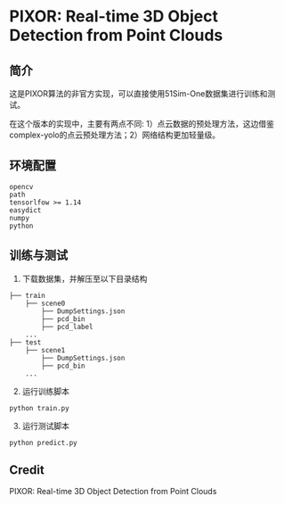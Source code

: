 # PIXOR: Real-time 3D Object Detection from Point Clouds
## 简介

这是PIXOR算法的非官方实现，可以直接使用51Sim-One数据集进行训练和测试。

在这个版本的实现中，主要有两点不同: 1）点云数据的预处理方法，这边借鉴complex-yolo的点云预处理方法；2）网络结构更加轻量级。

## 环境配置

```
opencv
path
tensorlfow >= 1.14
easydict
numpy
python
```

## 训练与测试

1. 下载数据集，并解压至以下目录结构

```
├── train
    ├── scene0
        ├── DumpSettings.json
        ├── pcd_bin
        ├── pcd_label
    ...
├── test
    ├── scene1
        ├── DumpSettings.json
        ├── pcd_bin
    ...
```

2. 运行训练脚本

```
python train.py
```

3. 运行测试脚本

```
python predict.py 
```

## Credit

PIXOR: Real-time 3D Object Detection from Point Clouds